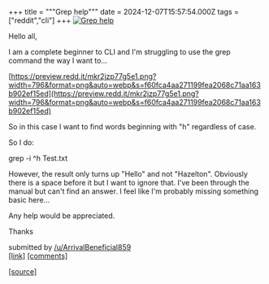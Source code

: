 +++
title = """Grep help"""
date = 2024-12-07T15:57:54.000Z
tags = ["reddit","cli"]
+++
[![Grep help](https://b.thumbs.redditmedia.com/kYgTflE4fv85cEny0MzsIM0JCMPPirJEBJ1Sm6PoNZA.jpg "Grep help")](https://www.reddit.com/r/commandline/comments/1h8vg31/grep_help/)

Hello all,

I am a complete beginner to CLI and I'm struggling to use the grep command the way I want to...

[https://preview.redd.it/mkr2jzp77g5e1.png?width=796&format=png&auto=webp&s=f60fca4aa271199fea2068c71aa163b902ef15ed](https://preview.redd.it/mkr2jzp77g5e1.png?width=796&format=png&auto=webp&s=f60fca4aa271199fea2068c71aa163b902ef15ed)

So in this case I want to find words beginning with "h" regardless of case.

So I do:

grep -i ^h Test.txt

However, the result only turns up "Hello" and not "Hazelton". Obviously there is a space before it but I want to ignore that. I've been through the manual but can't find an answer. I feel like I'm probably missing something basic here...

Any help would be appreciated.

Thanks

submitted by [/u/ArrivalBeneficial859](https://www.reddit.com/user/ArrivalBeneficial859)  
[\[link\]](https://www.reddit.com/r/commandline/comments/1h8vg31/grep_help/) [\[comments\]](https://www.reddit.com/r/commandline/comments/1h8vg31/grep_help/)

[[source]](https://www.reddit.com/r/commandline/comments/1h8vg31/grep_help/)
